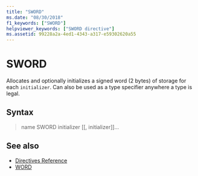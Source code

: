 ```yaml
---
title: "SWORD"
ms.date: "08/30/2018"
f1_keywords: ["SWORD"]
helpviewer_keywords: ["SWORD directive"]
ms.assetid: 99228a2a-4ed1-4343-a317-e59302620a55
---
```

# SWORD

Allocates and optionally initializes a signed word (2 bytes) of storage for each `initializer`. Can also be used as a type specifier anywhere a type is legal.

## Syntax

> name SWORD initializer [[, initializer]]...

## See also

- [Directives Reference](../../assembler/masm/directives-reference.md)
- [WORD](../../assembler/masm/word.md)
